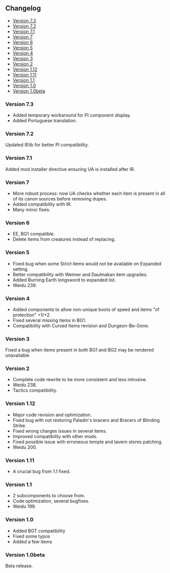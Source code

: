 ## Changelog

- [Version 7.3](#version-73)
- [Version 7.2](#version-72)
- [Version 7.1](#version-71)
- [Version 7](#version-7)
- [Version 6](#version-6)
- [Version 5](#version-5)
- [Version 4](#version-4)
- [Version 3](#version-3)
- [Version 2](#version-2)
- [Version 1.12](#version-1-12)
- [Version 1.11](#version-1-11)
- [Version 1.1](#version-1-1)
- [Version 1.0](#version-1-0)
- [Version 1.0beta](#version-1-0beta)

### Version 7.3
- Added temporary workaround for PI component display.
- Added Portuguese translation.

### Version 7.2
Updated IElib for better PI compatibility.

### Version 7.1
Added mod installer directive ensuring UA is installed after IR.

### Version 7
- More robust process: now UA checks whether each item is present in all of its canon sources before removing dupes.
- Added compatibility with IR.
- Many minor fixes.

### Version 6
- EE, BG1 compatible.
- Delete items from creatures instead of replacing.

### Version 5
- Fixed bug when some Strict items would not be available on Expanded setting.
- Better compatibility with Weimer and Daulmakan item upgrades.
- Added Burning Earth longsword to expanded list.
- Weidu 239.

### Version 4
- Added components to allow non-unique boots of speed and items "of protection" +1/+2.
- Fixed several missing items in BG1.
- Compatibility with Cursed Items revision and Dungeon-Be-Gone.

### Version 3
Fixed a bug when items present in both BG1 and BG2 may be rendered unavailable.

### Version 2
- Complete code rewrite to be more consistent and less intrusive.
- Weidu 238.
- Tactics compatibility.

### Version 1.12
- Major code revision and optimization.
- Fixed bug with not restoring Paladin's bracers and Bracers of Blinding Strike.
- Fixed wrong charges issues in several items.
- Improved compatibility with other mods.
- Fixed possible issue with erroneous temple and tavern stores patching.
- Weidu 200.

### Version 1.11
- A crucial bug from 1.1 fixed.

### Version 1.1
- 2 subcomponents to choose from.
- Code optimization, several bugfixes.
- Weidu 199.

### Version 1.0
- Added BGT compatibility
- Fixed some typos
- Added a few items

### Version 1.0beta
Beta release.

